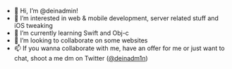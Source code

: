 - 👋 Hi, I’m @deinadmin!
- 👀 I’m interested in web & mobile development, server related stuff and iOS tweaking 
- 🌱 I’m currently learning Swift and Obj-c
- 💞️ I’m looking to collaborate on some websites
- 📫 If you wanna collaborate with me, have an offer for me or just want to chat, shoot a me dm on Twitter ([@deinadm1n](https://twitter.com/deinadm1n))
